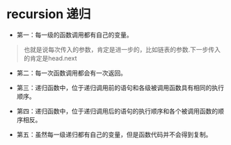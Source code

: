 # recursion 递归
* 第一：每一级的函数调用都有自己的变量。
> 也就是说每次传入的参数，肯定是进一步的，比如链表的参数.下一步传入的肯定是head.next

* 第二：每一次函数调用都会有一次返回。
>

* 第三：递归函数中，位于递归调用前的语句和各级被调用函数具有相同的执行顺序。
>

* 第四：递归函数中，位于递归调用后的语句的执行顺序和各个被调用函数的顺序相反。
>

* 第五：虽然每一级递归都有自己的变量，但是函数代码并不会得到复制。
> 